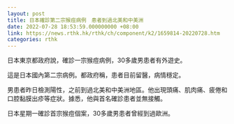```yaml
---
layout: post
title: 日本確診第二宗猴痘病例　患者到過北美和中美洲
date: 2022-07-28 18:53:59.000000000 +08:00
link: https://news.rthk.hk/rthk/ch/component/k2/1659814-20220728.htm
categories: rthk
---
```


日本東京都政府說，確診一宗猴痘病例，30多歲男患者有外遊史。

這是日本國內第二宗病例。都政府稱，患者目前留醫，病情穩定。

男患者昨日檢測陽性，之前到過北美和中美洲地區。他出現頭痛、肌肉痛、疲倦和口腔黏膜出疹等症狀。據悉，他與首名確診患者並無接觸。

日本星期一確診首宗猴痘個案，30多歲男患者曾經到過歐洲。
